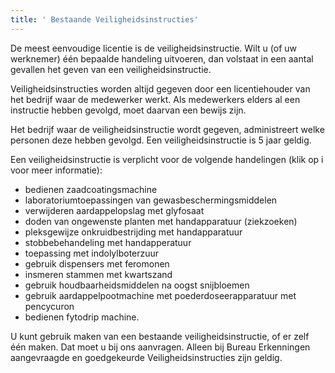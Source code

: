```yaml
---
title: ' Bestaande Veiligheidsinstructies'
---
```

De meest eenvoudige licentie is de veiligheidsinstructie. Wilt u (of uw werknemer) één bepaalde handeling uitvoeren, dan volstaat in een aantal gevallen het geven van een veiligheidsinstructie. 

Veiligheidsinstructies worden altijd gegeven door een licentiehouder van het bedrijf waar de medewerker werkt. Als medewerkers elders al een instructie hebben gevolgd, moet daarvan een bewijs zijn.

Het bedrijf waar de veiligheidsinstructie wordt gegeven, administreert welke personen deze hebben gevolgd. Een veiligheidsinstructie is 5 jaar geldig.  

Een veiligheidsinstructie is verplicht voor de volgende handelingen (klik op i voor meer informatie):

* bedienen zaadcoatingsmachine 
* laboratoriumtoepassingen van gewasbeschermingsmiddelen
* verwijderen aardappelopslag met glyfosaat
* doden van ongewenste planten met handapparatuur (ziekzoeken) 
* pleksgewijze onkruidbestrijding met handapparatuur  
* stobbebehandeling met handapperatuur
* toepassing met indolylboterzuur 
* gebruik dispensers met feromonen 
* insmeren stammen met kwartszand 
* gebruik houdbaarheidsmiddelen na oogst snijbloemen
* gebruik aardappelpootmachine met poederdoseerapparatuur met pencycuron
* bedienen fytodrip machine. 

U kunt gebruik maken van een bestaande veiligheidsinstructie, of er zelf één maken. Dat moet u bij ons aanvragen. Alleen bij Bureau Erkenningen aangevraagde en goedgekeurde Veiligheidsinstructies zijn geldig.

<link-container>
<link-button link='{"name": "Bestaande veiligheidsinstructies","url": "/licenties/licentie-tool"}' />
</link-container>

<link-container>

<link-button link='{"name": "Veiligheidsinstructie aanvragen","url": "/licenties/licentie-tool"}' />

</link-container>

<link-container>

<link-button link='{"name": "Veiligheidsinstructie registreren","url": "/licenties/licentie-tool"}' />

</link-container>
